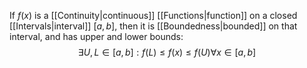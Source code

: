 If $f(x)$ is a [[Continuity|continuous]] [[Functions|function]] on a closed [[Intervals|interval]] $[a,b]$, then it is [[Boundedness|bounded]] on that interval, and has upper and lower bounds:
$$
\exists U,L\in [a,b]:f(L)\leq f(x)\leq f(U)\forall x\in [a,b]
$$

